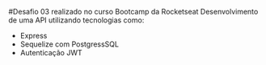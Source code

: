 #Desafio 03 realizado no curso Bootcamp da Rocketseat
Desenvolvimento de uma API utilizando tecnologias como:
- Express
- Sequelize com PostgressSQL
- Autenticação JWT
